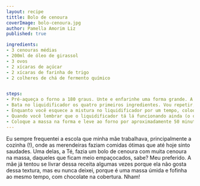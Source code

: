 ```yaml
---
layout: recipe  
tittle: Bolo de cenoura  
coverImage: bolo-cenoura.jpg  
author: Pamella Amorim Liz
published: true

ingredients:
- 3 cenouras médias  
- 200ml de óleo de girassol  
- 3 ovos  
- 2 xícaras de açúcar  
- 2 xícaras de farinha de trigo  
- 2 colheres de chá de fermento químico  


steps:  
- Pré-aqueça o forno a 180 graus. Unte e enfarinhe uma forma grande. A receita é grande. Pode ser forma retangular ou com furo no meio (que assa mais rápido e de forma mais uniforme)  
- Bata no liquidificador os quatro primeiros ingredientes. Vou repetir, cenoura, óleo, ovos e açúcar.  
- Enquanto você esquece a mistura no liquidificador por um tempo, coloque a farinha e o fermento em um bowl (nome chique da tigela).  
- Quando você lembrar que o liquidificador tá lá funcionando ainda (o que é meio impossível de esquecer), coloque toda a mistura no bowl com farinha e mexa pra incorporar a mistura.  
- Coloque a massa na forma e leve ao forno por aproximadamente 50 minutos.
---
```


Eu sempre frequentei a escola que minha mãe trabalhava, principalmente a cozinha (!), onde as merendeiras faziam comidas ótimas que até hoje sinto saudades. Uma delas, a Té, fazia um bolo de cenoura com muita cenoura na massa, daqueles que ficam meio empaçocados, sabe? Meu preferido. A mãe já tentou se livrar dessa receita algumas vezes porque ela não gosta dessa textura, mas eu nunca deixei, porque é uma massa úmida e fofinha ao mesmo tempo, com chocolate na cobertura. Nham!
